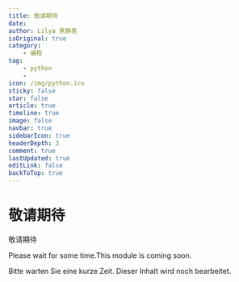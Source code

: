 ```yaml
---
title: 敬请期待
date: 
author: Lilya 黑静美
isOriginal: true
category: 
    - 编程
tag:
    - python
    - 
icon: /img/python.ico
sticky: false
star: false
article: true
timeline: true
image: false
navbar: true
sidebarIcon: true
headerDepth: 3
comment: true
lastUpdated: true
editLink: false
backToTop: true
---
```


# 敬请期待



敬请期待

Please wait for some time.This module is coming soon. 

Bitte warten Sie eine kurze Zeit. Dieser Inhalt wird noch bearbeitet.
